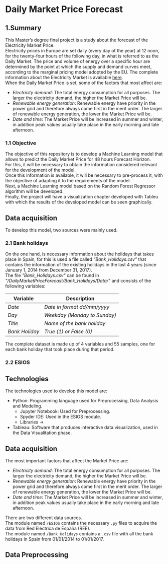 # Daily Market Price Forecast
## 1.Summary
This Master’s degree final project is a study about the forecast of the Electricity Market Price.<br>
Electricity prices in Europe are set daily (every day of the year) at 12 noon, for the twenty-four hours of the following day, in what is referred to as the Daily Market. The price and volume of energy over a specific hour are determined by the point at which the supply and demand curves meet, according to the marginal pricing model adopted by the EU. The complete information about the Electricity Market is available [here](http://www.omie.es/inicio/mercados-y-productos/mercado-electricidad/nuestros-mercados-de-electricidad).<br>
When the Daily Market Price is set, some of the factors that most affect are:
* *Electricity demand*: The total energy consumption for all purposes. The larger the electricity demand, the higher the Market Price will be.
* *Renewable energy generation*: Renewable energy have priority in the power grid and therefore always come first in the merit order. The larger of renewable energy generation, the lower the Market Price will be.
* *Date and time*: The Market Price will be increased in summer and winter, in addition peak values usually take place in the early morning and late afternoon.

### 1.1 Objective
The objective of this repository is to develop a Machine Learning model that allows to predict the Daily Market Price for 48 hours Forecast Horizon.<br>
For this, it will be necessary to obtain the information considered relevant for the development of the model.<br>
Once this information is available, it will be necessary to pre-process it, with the objective of adapting it to the requirements of the model.<br>
Next, a Machine Learning model based on the Random Forest Regressor algorithm will be developed.<br>
Finally, the project will have a visualization chapter developed with Tableu with which the results of the developed model can be seen graphically. 

## Data acquisition
To develop this model, two sources were mainly used.

### 2.1 Bank holidays
On the one hand, is necessary information about the holidays that takes place in Spain, for this is used a file called *“Bank_Holidays.csv”* that contains the information of the existing holidays in the last 4 years (since January 1, 2014 from December 31, 2017).<br>
The file *"Bank_Holidays.csv"* can be found in *"/DailyMarketPriceForecast/Bank_Holidays/Data/"* and consists of the following variables:<br>

| Variable | Description |
| --- | --- |
| *Date* | *Date in format dd/mm/yyyy* |
| *Day* | *Weekday (Monday to Sunday)* |
| *Title* | *Name of the bank holiday* |
| *Bank Holiday* | *True (1) or False (0)* |

The complete dataset is made up of 4 variables and 55 samples, one for each bank holiday that took place during that period.

### 2.2 ESIOS

## Technologies
The technologies used to develop this model are:<br>
* Python: Programming language used for Preprocessing, Data Analysis and Modeling.
  * Jupyter Notebook: Used for Preprocessing.
  * Spyder IDE: Used in the ESIOS module.
  * Libraries ->
* Tableau: Software that produces interactive data visualization, used in the Data Visualitation phase.

## Data acquisition
The most important factors that affect the Market Price are:
* *Electricity demand*: The total energy consumption for all purposes. The larger the electricity demand, the higher the Market Price will be.
* *Renewable energy generation*: Renewable energy have priority in the power grid and therefore always come first in the merit order. The larger of renewable energy generation, the lower the Market Price will be.
* *Date and time*: The Market Price will be increased in summer and winter, in addition peak values usually take place in the early morning and late afternoon.

There are two different data sources.<br>
The module named `/ESIOS` contains the necessary `.py` files to acquire the data from Red Eléctrica de España (REE).<br>
The module named `/Bank_Holidays` contains a `.csv` file with all the bank holidays in Spain from 01/01/2014 to 01/01/2017.<br>

## Data Preprocessing
